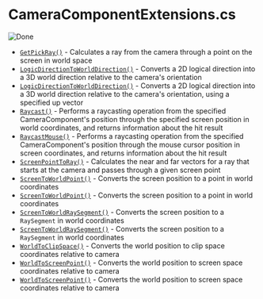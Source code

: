 # CameraComponentExtensions.cs

![Done](https://img.shields.io/badge/status-done-green)

- [`GetPickRay()`](xref:Stride.CommunityToolkit.Engine.CameraComponentExtensions.GetPickRay(Stride.Engine.CameraComponent,Stride.Core.Mathematics.Vector2)) - Calculates a ray from the camera through a point on the screen in world space
- [`LogicDirectionToWorldDirection()`](xref:Stride.CommunityToolkit.Engine.CameraComponentExtensions.LogicDirectionToWorldDirection(Stride.Engine.CameraComponent,Stride.Core.Mathematics.Vector2)) - Converts a 2D logical direction into a 3D world direction relative to the camera's orientation
- [`LogicDirectionToWorldDirection()`](xref:Stride.CommunityToolkit.Engine.CameraComponentExtensions.LogicDirectionToWorldDirection(Stride.Engine.CameraComponent,Stride.Core.Mathematics.Vector2,Stride.Core.Mathematics.Vector3)) - Converts a 2D logical direction into a 3D world direction relative to the camera's orientation, using a specified up vector
- [`Raycast()`](xref:Stride.CommunityToolkit.Engine.CameraComponentExtensions.Raycast(Stride.Engine.CameraComponent,Stride.Engine.ScriptComponent,Stride.Core.Mathematics.Vector2,Stride.Physics.CollisionFilterGroups,Stride.Physics.CollisionFilterGroupFlags)) - Performs a raycasting operation from the specified CameraComponent's position through the specified screen position in world coordinates, and returns information about the hit result
- [`RaycastMouse()`](xref:Stride.CommunityToolkit.Engine.CameraComponentExtensions.RaycastMouse(Stride.Engine.CameraComponent,Stride.Engine.ScriptComponent,Stride.Physics.CollisionFilterGroups,Stride.Physics.CollisionFilterGroupFlags)) - Performs a raycasting operation from the specified CameraComponent's position through the mouse cursor position in screen coordinates, and returns information about the hit result
- [`ScreenPointToRay()`](xref:Stride.CommunityToolkit.Engine.CameraComponentExtensions.ScreenPointToRay(Stride.Engine.CameraComponent,Stride.Core.Mathematics.Vector2)) - Calculates the near and far vectors for a ray that starts at the camera and passes through a given screen point
- [`ScreenToWorldPoint()`](xref:Stride.CommunityToolkit.Engine.CameraComponentExtensions.ScreenToWorldPoint(Stride.Engine.CameraComponent,Stride.Core.Mathematics.Vector3)) - Converts the screen position to a point in world coordinates
- [`ScreenToWorldPoint()`](xref:Stride.CommunityToolkit.Engine.CameraComponentExtensions.ScreenToWorldPoint(Stride.Engine.CameraComponent,Stride.Core.Mathematics.Vector3@,Stride.Core.Mathematics.Vector3@)) - Converts the screen position to a point in world coordinates
- [`ScreenToWorldRaySegment()`](xref:Stride.CommunityToolkit.Engine.CameraComponentExtensions.ScreenToWorldRaySegment(Stride.Engine.CameraComponent,Stride.Core.Mathematics.Vector2)) - Converts the screen position to a `RaySegment` in world coordinates 
- [`ScreenToWorldRaySegment()`](xref:Stride.CommunityToolkit.Engine.CameraComponentExtensions.ScreenToWorldRaySegment(Stride.Engine.CameraComponent,Stride.Core.Mathematics.Vector2@,Stride.CommunityToolkit.Scripts.RaySegment@)) - Converts the screen position to a `RaySegment` in world coordinates 
- [`WorldToClipSpace()`](xref:Stride.CommunityToolkit.Engine.CameraComponentExtensions.WorldToClipSpace(Stride.Engine.CameraComponent,Stride.Core.Mathematics.Vector3@)) - Converts the world position to clip space coordinates relative to camera
- [`WorldToScreenPoint()`](xref:Stride.CommunityToolkit.Engine.CameraComponentExtensions.WorldToScreenPoint(Stride.Engine.CameraComponent,Stride.Core.Mathematics.Vector3)) - Converts the world position to screen space coordinates relative to camera
- [`WorldToScreenPoint()`](xref:Stride.CommunityToolkit.Engine.CameraComponentExtensions.WorldToScreenPoint(Stride.Engine.CameraComponent,Stride.Core.Mathematics.Vector3@,Stride.Core.Mathematics.Vector3@)) - Converts the world position to screen space coordinates relative to camera